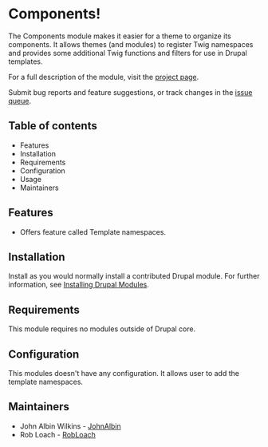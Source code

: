 # Components!

The Components module makes it easier for a theme to organize its components.
It allows themes (and modules) to register Twig namespaces and provides some 
additional Twig functions and filters for use in Drupal templates.

For a full description of the module, visit the
[project page](https://www.drupal.org/project/components).

Submit bug reports and feature suggestions, or track changes in the
[issue queue](https://www.drupal.org/project/issues/components?categories=All).


## Table of contents

- Features
- Installation
- Requirements
- Configuration
- Usage
- Maintainers


## Features
- Offers feature called Template namespaces.


## Installation

Install as you would normally install a contributed Drupal module. For further
information, see
[Installing Drupal Modules](https://www.drupal.org/docs/extending-drupal/installing-drupal-modules).


## Requirements

This module requires no modules outside of Drupal core.


## Configuration

This modules doesn't have any configuration. It allows user to add the template
namespaces.


## Maintainers

- John Albin Wilkins - [JohnAlbin](https://www.drupal.org/u/johnalbin)
- Rob Loach - [RobLoach](https://www.drupal.org/u/robloach)